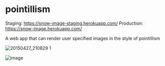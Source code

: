 pointillism
==========
Staging: https://snow-image-staging.herokuapp.com/
Production: https://snow-image.herokuapp.com/

A web app that can render user specified images in the style of pointillism

![20150427_210829 1](https://cloud.githubusercontent.com/assets/5605580/24075584/90f90de8-0bdb-11e7-97a8-c16a88c5da3b.jpg)

![image](https://cloud.githubusercontent.com/assets/5605580/24075597/d09f1b0e-0bdb-11e7-8080-26d7d9000d52.png)
